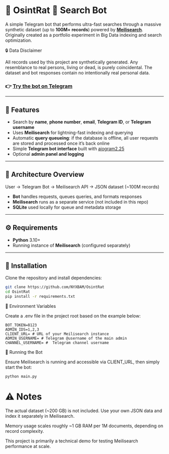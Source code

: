 

# 📇 OsintRat 🐀 Search Bot

A simple Telegram bot that performs ultra-fast searches through a massive synthetic dataset (up to **100M+ records**) powered by **[Meilisearch](https://www.meilisearch.com/)**.  
Originally created as a portfolio experiment in Big Data indexing and search optimization.

🔒 Data Disclaimer

All records used by this project are synthetically generated. Any resemblance to real persons, living or dead, is purely coincidental. The dataset and bot responses contain no intentionally real personal data.


### 👉 [Try the bot on Telegram](https://t.me/OsintRatBot)

---

## 🚀 Features

- Search by **name**, **phone number**, **email**, **Telegram ID**, or **Telegram username**  
- Uses **Meilisearch** for lightning-fast indexing and querying  
- Automatic **query queueing**: if the database is offline, all user requests are stored and processed once it’s back online  
- Simple **Telegram bot interface** built with [aiogram2.25](https://docs.aiogram.dev/)  
- Optional **admin panel and logging**

---

## 🧠 Architecture Overview

User → Telegram Bot → Meilisearch API → JSON dataset (~100M records)


- **Bot** handles requests, queues queries, and formats responses  
- **Meilisearch** runs as a separate service (not included in this repo)  
- **SQLite** used locally for queue and metadata storage

---

## ⚙️ Requirements

- **Python** 3.10+
- Running instance of **Meilisearch** (configured separately)

---

## 🧩 Installation

Clone the repository and install dependencies:

```bash
git clone https://github.com/NYXBAM/OsintRat
cd OsintRat
pip install -r requirements.txt
```
🔑 Environment Variables

Create a .env file in the project root based on the example below:

```
BOT_TOKEN=8123
ADMIN_IDS=1,2,3
CLIENT_URL= # URL of your Meilisearch instance
ADMIN_USERNAME= # Telegram @username of the main admin
CHANNEL_USERNAME= #  Telegram channel username
```

🏃 Running the Bot

Ensure Meilisearch is running and accessible via CLIENT_URL, then simply start the bot:

``` bash 
python main.py

```


# ⚠️ Notes

The actual dataset (~200 GB) is not included.
Use your own JSON data and index it separately in Meilisearch.

Memory usage scales roughly ~1 GB RAM per 1M documents, depending on record complexity.

This project is primarily a technical demo for testing Meilisearch performance at scale.
